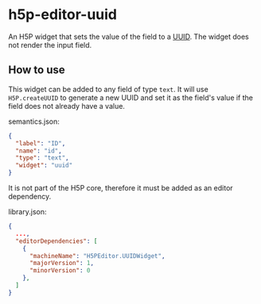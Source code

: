# h5p-editor-uuid

An H5P widget that sets the value of the field to a [UUID](https://en.wikipedia.org/wiki/Universally_unique_identifier). The widget does not render the input field.

## How to use

This widget can be added to any field of type `text`. It will use `H5P.createUUID` to generate a new UUID and set it as the field's value if the field does not already have a value.

semantics.json:

```json
{
  "label": "ID",
  "name": "id",
  "type": "text",
  "widget": "uuid"
}
```

It is not part of the H5P core, therefore it must be added as an editor dependency.

library.json:

```json
{
  ...,
  "editorDependencies": [
    {
      "machineName": "H5PEditor.UUIDWidget",
      "majorVersion": 1,
      "minorVersion": 0
    },
  ]
}
```
